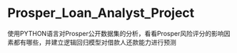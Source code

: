 # Prosper_Loan_Analyst_Project
使用PYTHON语言对Prosper公开数据集的分析，看看Prosper风险评分的影响因素都有哪些，并建立逻辑回归模型对借款人还款能力进行预测
